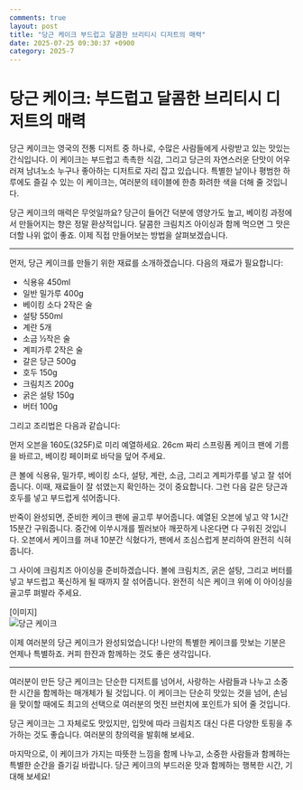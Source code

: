 ```yaml
---
comments: true
layout: post
title: "당근 케이크 부드럽고 달콤한 브리티시 디저트의 매력"
date: 2025-07-25 09:30:37 +0900
category: 2025-7
---
```


# 당근 케이크: 부드럽고 달콤한 브리티시 디저트의 매력

당근 케이크는 영국의 전통 디저트 중 하나로, 수많은 사람들에게 사랑받고 있는 맛있는 간식입니다. 이 케이크는 부드럽고 촉촉한 식감, 그리고 당근의 자연스러운 단맛이 어우러져 남녀노소 누구나 좋아하는 디저트로 자리 잡고 있습니다. 특별한 날이나 평범한 하루에도 즐길 수 있는 이 케이크는, 여러분의 테이블에 한층 화려한 색을 더해 줄 것입니다. 

당근 케이크의 매력은 무엇일까요? 당근이 들어간 덕분에 영양가도 높고, 베이킹 과정에서 만들어지는 향은 정말 환상적입니다. 달콤한 크림치즈 아이싱과 함께 먹으면 그 맛은 더할 나위 없이 좋죠. 이제 직접 만들어보는 방법을 살펴보겠습니다.

---

먼저, 당근 케이크를 만들기 위한 재료를 소개하겠습니다. 다음의 재료가 필요합니다:

- 식용유 450ml
- 일반 밀가루 400g
- 베이킹 소다 2작은 술
- 설탕 550ml
- 계란 5개
- 소금 ½작은 술
- 계피가루 2작은 술
- 갈은 당근 500g
- 호두 150g
- 크림치즈 200g
- 굵은 설탕 150g
- 버터 100g
  
그리고 조리법은 다음과 같습니다:

먼저 오븐을 160도(325F)로 미리 예열하세요. 26cm 짜리 스프링폼 케이크 팬에 기름을 바르고, 베이킹 페이퍼로 바닥을 덮어 주세요.

큰 볼에 식용유, 밀가루, 베이킹 소다, 설탕, 계란, 소금, 그리고 계피가루를 넣고 잘 섞어줍니다. 이때, 재료들이 잘 섞였는지 확인하는 것이 중요합니다. 그런 다음 갈은 당근과 호두를 넣고 부드럽게 섞어줍니다.

반죽이 완성되면, 준비한 케이크 팬에 골고루 부어줍니다. 예열된 오븐에 넣고 약 1시간 15분간 구워줍니다. 중간에 이쑤시개를 찔러보아 깨끗하게 나온다면 다 구워진 것입니다. 오븐에서 케이크를 꺼내 10분간 식혔다가, 팬에서 조심스럽게 분리하여 완전히 식혀줍니다. 

그 사이에 크림치즈 아이싱을 준비하겠습니다. 볼에 크림치즈, 굵은 설탕, 그리고 버터를 넣고 부드럽고 푹신하게 될 때까지 잘 섞어줍니다. 완전히 식은 케이크 위에 이 아이싱을 골고루 펴발라 주세요. 

[이미지]  
![당근 케이크](https://www.themealdb.com/images/media/meals/vrspxv1511722107.jpg)

이제 여러분의 당근 케이크가 완성되었습니다! 나만의 특별한 케이크를 맛보는 기분은 언제나 특별하죠. 커피 한잔과 함께하는 것도 좋은 생각입니다. 

---

여러분이 만든 당근 케이크는 단순한 디저트를 넘어서, 사랑하는 사람들과 나누고 소중한 시간을 함께하는 매개체가 될 것입니다. 이 케이크는 단순히 맛있는 것을 넘어, 손님을 맞이할 때에도 최고의 선택으로 여러분의 멋진 브런치에 포인트가 되어 줄 것입니다. 

당근 케이크는 그 자체로도 맛있지만, 입맛에 따라 크림치즈 대신 다른 다양한 토핑을 추가하는 것도 좋습니다. 여러분의 창의력을 발휘해 보세요. 

마지막으로, 이 케이크가 가지는 따뜻한 느낌을 함께 나누고, 소중한 사람들과 함께하는 특별한 순간을 즐기길 바랍니다. 당근 케이크의 부드러운 맛과 함께하는 행복한 시간, 기대해 보세요!